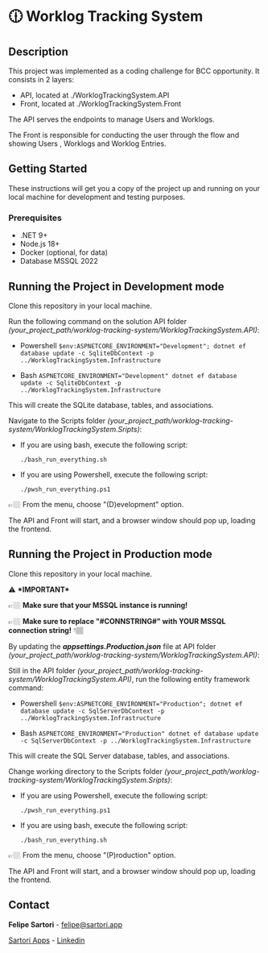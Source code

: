 # 🕧 Worklog Tracking System

## Description

This project was implemented as a coding challenge for BCC opportunity.
It consists in 2 layers:

- API, located at ./WorklogTrackingSystem.API
- Front, located at ./WorklogTrackingSystem.Front

The API serves the endpoints to manage Users and Worklogs.

The Front is responsible for conducting the user through the flow and showing Users , Worklogs and Worklog Entries.

## Getting Started

These instructions will get you a copy of the project up and running on your local machine for development and testing purposes.

### Prerequisites

- .NET 9+
- Node.js 18+
- Docker (optional, for data)
- Database MSSQL 2022

## Running the Project in Development mode

Clone this repository in your local machine.

Run the following command on the solution API folder _(your_project_path/worklog-tracking-system/WorklogTrackingSystem.API)_:

- Powershell
  `$env:ASPNETCORE_ENVIRONMENT="Development"; dotnet ef database update -c SqliteDbContext -p ../WorklogTrackingSystem.Infrastructure`

- Bash
  `ASPNETCORE_ENVIRONMENT="Development" dotnet ef database update -c SqliteDbContext -p ../WorklogTrackingSystem.Infrastructure`

This will create the SQLite database, tables, and associations.

Navigate to the Scripts folder _(your_project_path/worklog-tracking-system/WorklogTrackingSystem.Sripts)_:

- If you are using bash, execute the following script:

  `./bash_run_everything.sh`

- If you are using Powershell, execute the following script:

  `./pwsh_run_everything.ps1`

👉🏼 From the menu, choose "(D)evelopment" option.

The API and Front will start, and a browser window should pop up, loading the frontend.

## Running the Project in Production mode

Clone this repository in your local machine.

⚠️ **\*IMPORTANT\***

👉🏼 **Make sure that your MSSQL instance is running!**

👉🏼 **Make sure to replace "#CONNSTRING#" with YOUR MSSQL connection string!** 👇🏽

By updating the **_appsettings.Production.json_** file at API folder _(your_project_path/worklog-tracking-system/WorklogTrackingSystem.API)_:

Still in the API folder _(your_project_path/worklog-tracking-system/WorklogTrackingSystem.API)_, run the following entity framework command:

- Powershell
  `$env:ASPNETCORE_ENVIRONMENT="Production"; dotnet ef database update -c SqlServerDbContext -p ../WorklogTrackingSystem.Infrastructure`

- Bash
  `ASPNETCORE_ENVIRONMENT="Production" dotnet ef database update -c SqlServerDbContext -p ../WorklogTrackingSystem.Infrastructure`

This will create the SQL Server database, tables, and associations.

Change working directory to the Scripts folder _(your_project_path/worklog-tracking-system/WorklogTrackingSystem.Sripts)_:

- If you are using Powershell, execute the following script:

  `./pwsh_run_everything.ps1`

- If you are using bash, execute the following script:

  `./bash_run_everything.sh`

👉🏼 From the menu, choose "(P)roduction" option.

The API and Front will start, and a browser window should pop up, loading the frontend.

## Contact

**Felipe Sartori** - felipe@sartori.app

[Sartori Apps](https://www.sartori.app) - [Linkedin](#https://www.linkedin.com/in/ff-sartori/)

